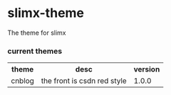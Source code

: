 # slimx-theme
The theme for slimx

### current themes

<table>
	<tr>
		<th>theme</th>
		<th>desc</th>
		<th>version</th>
	</tr>
	<tr>
		<td>cnblog</td>
		<td>the front is csdn red style</td>
		<td>1.0.0</td>
	</tr>
</table>